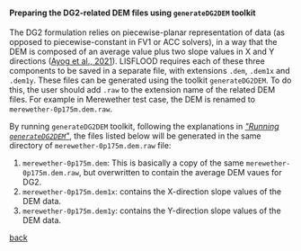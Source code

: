 #### Preparing the DG2-related DEM files using `generateDG2DEM` toolkit

The DG2 formulation relies on piecewise-planar representation of data (as opposed to piecewise-constant in FV1 or ACC solvers), in a way that the DEM is composed of an average value plus two slope values in X and Y directions ([Ayog et al., 2021](https://www.sciencedirect.com/science/article/abs/pii/S0022169420313858)). LISFLOOD requires each of these three components to be saved in a separate file, with extensions `.dem`, `.dem1x` and `.dem1y`. These files can be generated using the toolkit `generateDG2DEM`. To do this, the user should add `.raw` to the extension name of the related DEM files. For example in Merewether test case, the DEM is renamed to  `merewether-0p175m.dem.raw`. 

By running `generateDG2DEM` toolkit, following the explanations in [_"Running `generateDG2DEM`"_](), the files listed below will be generated in the same directory of `merewether-0p175m.dem.raw` file:

1.	`merewether-0p175m.dem`: This is basically a copy of the same `merewether-0p175m.dem.raw`, but overwritten to contain the average DEM vaues for DG2.
2.	`merewether-0p175m.dem1x`: contains the X-direction slope values of the DEM data.
3.	`merewether-0p175m.dem1y`: contains the Y-direction slope values of the DEM data.


[back](/Merewether2.md)
